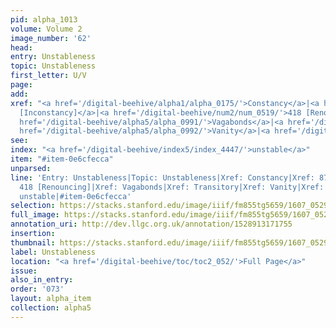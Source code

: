 ```yaml
---
pid: alpha_1013
volume: Volume 2
image_number: '62'
head:
entry: Unstableness
topic: Unstableness
first_letter: U/V
page:
add:
xref: "<a href='/digital-beehive/alpha1/alpha_0175/'>Constancy</a>|<a href='/digital-beehive/num4/num_1093/'>870
  [Inconstancy]</a>|<a href='/digital-beehive/num2/num_0519/'>418 [Renouncing]</a>|<a
  href='/digital-beehive/alpha5/alpha_0991/'>Vagabonds</a>|<a href='/digital-beehive/alpha5/alpha_0980/'>Transitory</a>|<a
  href='/digital-beehive/alpha5/alpha_0992/'>Vanity</a>|<a href='/digital-beehive/alpha3/alpha_0648/'>Nothing</a>"
see:
index: "<a href='/digital-beehive/index5/index_4447/'>unstable</a>"
item: "#item-0e6cfecca"
unparsed:
line: 'Entry: Unstableness|Topic: Unstableness|Xref: Constancy|Xref: 870 [Inconstancy]|Xref:
  418 [Renouncing]|Xref: Vagabonds|Xref: Transitory|Xref: Vanity|Xref: Nothing|Index:
  unstable|#item-0e6cfecca'
selection: https://stacks.stanford.edu/image/iiif/fm855tg5659/1607_0529/808,3779,2930,524/full/0/default.jpg
full_image: https://stacks.stanford.edu/image/iiif/fm855tg5659/1607_0529/full/full/0/default.jpg
annotation_uri: http://dev.llgc.org.uk/annotation/1528913171755
insertion:
thumbnail: https://stacks.stanford.edu/image/iiif/fm855tg5659/1607_0529/808,3779,600,180/250,/0/default.jpg
label: Unstableness
location: "<a href='/digital-beehive/toc/toc2_052/'>Full Page</a>"
issue:
also_in_entry:
order: '073'
layout: alpha_item
collection: alpha5
---
```


